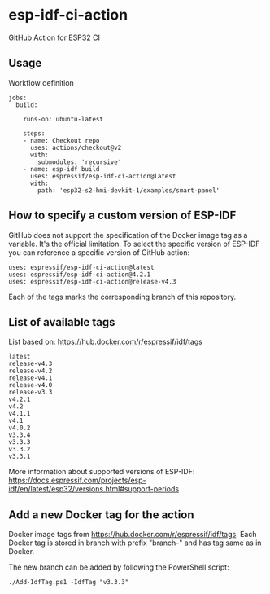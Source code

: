 # esp-idf-ci-action

GitHub Action for ESP32 CI

## Usage

Workflow definition

```
jobs:
  build:

    runs-on: ubuntu-latest

    steps:
    - name: Checkout repo
      uses: actions/checkout@v2
      with:
        submodules: 'recursive'
    - name: esp-idf build
      uses: espressif/esp-idf-ci-action@latest
      with:
        path: 'esp32-s2-hmi-devkit-1/examples/smart-panel'
```

## How to specify a custom version of ESP-IDF

GitHub does not support the specification of the Docker image tag as a variable.
It's the official limitation. To select the specific version of ESP-IDF you
can reference a specific version of GitHub action:

```
uses: espressif/esp-idf-ci-action@latest
uses: espressif/esp-idf-ci-action@4.2.1
uses: espressif/esp-idf-ci-action@release-v4.3
```

Each of the tags marks the corresponding branch of this repository.

## List of available tags

List based on: https://hub.docker.com/r/espressif/idf/tags

```
latest
release-v4.3
release-v4.2
release-v4.1
release-v4.0
release-v3.3
v4.2.1
v4.2
v4.1.1
v4.1
v4.0.2
v3.3.4
v3.3.3
v3.3.2
v3.3.1
```

More information about supported versions of ESP-IDF: https://docs.espressif.com/projects/esp-idf/en/latest/esp32/versions.html#support-periods

## Add a new Docker tag for the action

Docker image tags from https://hub.docker.com/r/espressif/idf/tags.
Each Docker tag is stored in branch with prefix "branch-" and has tag same as in Docker.

The new branch can be added by following the PowerShell script:

```
./Add-IdfTag.ps1 -IdfTag "v3.3.3"
```